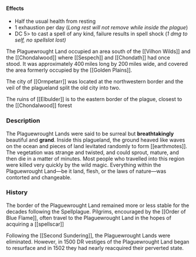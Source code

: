 #### Effects
- Half the usual health from resting
- 1 exhaustion per day (*Long rest will not remove while inside the plague*)
- DC 5> to cast a spell of any kind, failure results in spell shock (*1 dmg to self, no spellslot lost)*

The Plaguewrought Land occupied an area south of the [[Vilhon Wilds]] and the [[Chondalwood]] where [[Sespech]] and [[Chondath]] had once stood. It was approximately 400 miles long by 200 miles wide, and covered the area formerly occupied by the [[Golden Plains]]. 

The city of [[Ormpetarr]] was located at the northwestern border and the veil of the plagueland split the old city into two.

The ruins of [[Elbulder]] is to the eastern border of the plague, closest to the [[Chondalwood]] forest
### Description

The Plaguewrought Lands were said to be surreal but **breathtakingly** beautiful and **grand**. Inside this plagueland, the ground heaved like waves on the ocean and pieces of land levitated randomly to form [[earthmotes]]. The vegetation was strange and twisted, and could sprout, mature, and then die in a matter of minutes. Most people who travelled into this region were killed very quickly by the wild magic. Everything within the Plaguewrought Land—be it land, flesh, or the laws of nature—was contorted and changeable.

### History

The border of the Plaguewrought Land remained more or less stable for the decades following the Spellplague. Pilgrims, encouraged by the [[Order of Blue Flame]], often travel to the Plaguewrought Land in the hopes of acquiring a [[spellscar]]

Following the [[Second Sundering]], the Plaguewrought Lands were eliminated. However, in 1500 DR vestiges of the Plaguewrought Land began to resurface and in 1502 they had nearly reacquired their perverted state. 